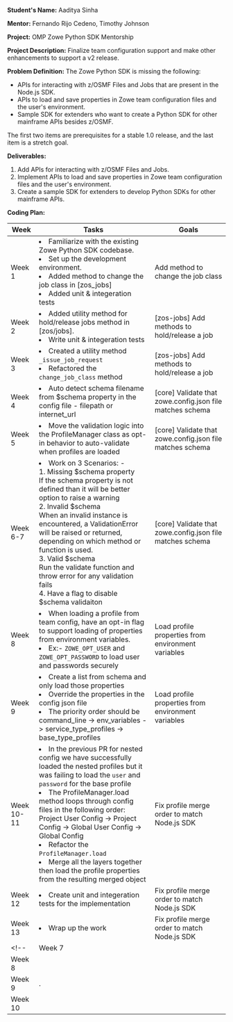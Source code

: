 **Student's Name:** Aaditya Sinha

**Mentor:** Fernando Rijo Cedeno, Timothy Johnson

**Project:** OMP Zowe Python SDK Mentorship

**Project Description:** Finalize team configuration support and make other enhancements to support a v2 release.

**Problem Definition:** The Zowe Python SDK is missing the following:
- APIs for interacting with z/OSMF Files and Jobs that are present in the Node.js SDK.
- APIs to load and save properties in Zowe team configuration files and the user's environment.
- Sample SDK for extenders who want to create a Python SDK for other mainframe APIs besides z/OSMF.

The first two items are prerequisites for a stable 1.0 release, and the last item is a stretch goal.

**Deliverables:**
1. Add APIs for interacting with z/OSMF Files and Jobs.
2. Implement APIs to load and save properties in Zowe team configuration files and the user's environment.
3. Create a sample SDK for extenders to develop Python SDKs for other mainframe APIs.

**Coding Plan:**

| Week | Tasks | Goals |
|------|-------|-------|
| Week 1 | <li> Familiarize with the existing Zowe Python SDK codebase.<li> Set up the development environment.<li> Added method to change the job class in [zos_jobs] <li> Added unit & integeration tests  | Add method to change the job class |
| Week 2 | <li> Added utility method for hold/release jobs method in [zos/jobs].<li> Write unit & integeration tests | [zos-jobs] Add methods to hold/release a job |
| Week 3 | <li> Created a utility method `_issue_job_request` <li> Refactored the `change_job_class` method | [zos-jobs] Add methods to hold/release a job |
| Week 4 | <li> Auto detect schema filename from $schema property in the config file - filepath or internet_url | [core] Validate that zowe.config.json file matches schema |
| Week 5 | <li> Move the validation logic into the ProfileManager class as opt-in behavior to auto-validate when profiles are loaded | [core] Validate that zowe.config.json file matches schema |
| Week 6-7 | <li> Work on 3 Scenarios: - <br> 1. Missing $schema property <br> If the schema property is not defined than it will be better option to raise a warning <br> 2. Invalid $schema <br> When an invalid instance is encountered, a ValidationError will be raised or returned, depending on which method or function is used. <br> 3. Valid $schema <br> Run the validate function and throw error for any validation fails <br> 4. Have a flag to disable $schema validaiton | [core] Validate that zowe.config.json file matches schema |
| Week 8 | <li> When loading a profile from team config, have an opt-in flag to support loading of properties from environment variables. <li> Ex:- `ZOWE_OPT_USER` and `ZOWE_OPT_PASSWORD` to load user and passwords securely | Load profile properties from environment variables |
| Week 9 | <li> Create a list from schema and only load those properties <li> Override the properties in the config json file <li> The priority order should be command_line -> env_variables -> service_type_profiles -> base_type_profiles | Load profile properties from environment variables |
| Week 10-11 | <li> In the previous PR for nested config we have successfully loaded the nested profiles but it was failing to load the `user` and `password` for the base profile <li> The ProfileManager.load method loops through config files in the following order: <br> Project User Config -> Project Config -> Global User Config  -> Global Config <li> Refactor the `ProfileManager.load` <li> Merge all the layers together then load the profile properties from the resulting merged object | Fix profile merge order to match Node.js SDK |
| Week 12 | <li> Create unit and integeration tests for the implementation | Fix profile merge order to match Node.js SDK |
| Week 13 | <li> Wrap up the work | Fix profile merge order to match Node.js SDK |
<!--| Week 7 | | |
| Week 8 |||
| Week 9 | . | |
| Week 10 |  ||--!>
